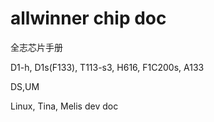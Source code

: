 # allwinner chip doc

全志芯片手册

D1-h, D1s(F133), T113-s3, H616, F1C200s, A133 

DS,UM

Linux, Tina, Melis dev doc
